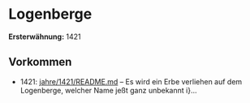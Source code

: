 # Logenberge

**Ersterwähnung:** 1421

## Vorkommen
- 1421: [jahre/1421/README.md](../jahre/1421/README.md) – Es wird ein Erbe verliehen auf dem Logenberge, welcher
Name jeßt ganz unbekannt i}...
